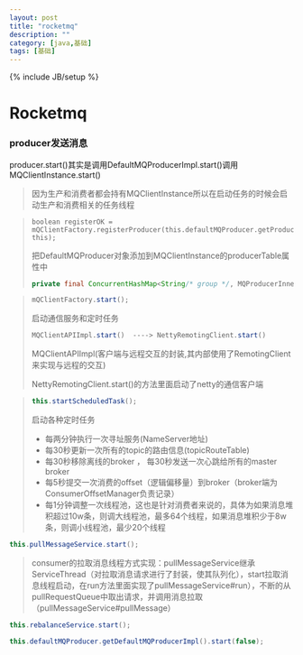 ```yaml
---
layout: post
title: "rocketmq"
description: ""
category: [java,基础]
tags: [基础]
---
```

{% include JB/setup %}

# Rocketmq

### producer发送消息

producer.start()其实是调用DefaultMQProducerImpl.start()调用MQClientInstance.start()

> 因为生产和消费者都会持有MQClientInstance所以在启动任务的时候会启动生产和消费相关的任务线程

> ```
> boolean registerOK = mQClientFactory.registerProducer(this.defaultMQProducer.getProducerGroup(), this);
> ```
>
> 把DefaultMQProducer对象添加到MQClientInstance的producerTable属性中
>
> ```java
> private final ConcurrentHashMap<String/* group */, MQProducerInner> producerTable = new ConcurrentHashMap<>();
> ```

> ```java
> mQClientFactory.start();
> ```
>
> 启动通信服务和定时任务
>
> ```java
> MQClientAPIImpl.start()  ----> NettyRemotingClient.start()
> ```
>
> MQClientAPIImpl(客户端与远程交互的封装,其内部使用了RemotingClient来实现与远程的交互)
>
> NettyRemotingClient.start()的方法里面启动了netty的通信客户端

>```java
>this.startScheduledTask();
>```
>
>启动各种定时任务
>
>* 每两分钟执行一次寻址服务(NameServer地址)
>* 每30秒更新一次所有的topic的路由信息(topicRouteTable)
>* 每30秒移除离线的broker ， 每30秒发送一次心跳给所有的master broker
>* 每5秒提交一次消费的offset（逻辑偏移量）到broker（broker端为ConsumerOffsetManager负责记录）
>* 每1分钟调整一次线程池，这也是针对消费者来说的，具体为如果消息堆积超过10w条，则调大线程池，最多64个线程，如果消息堆积少于8w条，则调小线程池，最少20个线程

```java
this.pullMessageService.start();
```

> consumer的拉取消息线程方式实现：pullMessageService继承ServiceThread（对拉取消息请求进行了封装，使其队列化），start拉取消息线程启动，在run方法里面实现了pullMessageService#run），不断的从pullRequestQueue中取出请求，并调用消息拉取（pullMessageService#pullMessage）

```java
this.rebalanceService.start();
```

```java
this.defaultMQProducer.getDefaultMQProducerImpl().start(false);
```

